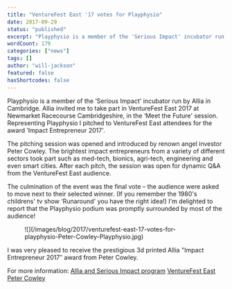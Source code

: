 ```yaml
---
title: "VentureFest East '17 votes for Playphysio"
date: 2017-09-29
status: "published"
excerpt: "Playphysio is a member of the 'Serious Impact' incubator run by Allia in Cambridge. Allia invited me to take part in VentureFest East 2017 at Newmarket Racecourse Cambridgeshire, in the 'Meet the Future' session. Representing Playphysio I pitched to VentureFest East attendees for the award 'Impact Entrepreneur 2017'."
wordCount: 179
categories: ["news"]
tags: []
author: "will-jackson"
featured: false
hasShortcodes: false
---
```


Playphysio is a member of the &#8216;Serious Impact' incubator run by Allia in Cambridge. Allia invited me to take part in VentureFest East 2017 at Newmarket Racecourse Cambridgeshire,  in the &#8216;Meet the Future' session. Representing Playphysio I pitched to VentureFest East attendees for the award &#8216;Impact Entrepreneur 2017'.

The pitching session was opened and introduced by renown angel investor Peter Cowley. The brightest impact entrepreneurs from a variety of different sectors took part such as med-tech, bionics, agri-tech, engineering and even smart cities. After each pitch, the session was open for dynamic Q&A from the VentureFest East audience.

The culmination of the event was the final vote – the audience were asked to move next to their selected winner. (If you remember the 1980's childrens' tv show &#8216;Runaround' you have the right idea!) I'm delighted to report that the Playphysio podium was promptly surrounded by most of the audience!

<figure >![](/images/blog/2017/venturefest-east-17-votes-for-playphysio-Peter-Cowley-Playphysio.jpg)</figure>

I was very pleased to receive the prestigious 3d printed Allia "Impact Entrepreneur 2017&#8243; award from Peter Cowley.

For more information: 
[Allia and Serious Impact program](https://seriousimpact.co.uk/)
[VentureFest East](https://allia.org.uk/latest-news/2017/09/28/entrepreneurs-make-serious-impact-at-venturefest-east/)
[Peter Cowley](https://www.petercowley.org/)